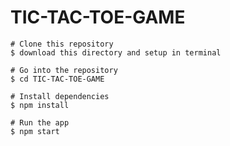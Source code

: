 <h1 align="left">TIC-TAC-TOE-GAME</h1>




```
# Clone this repository
$ download this directory and setup in terminal

# Go into the repository
$ cd TIC-TAC-TOE-GAME

# Install dependencies
$ npm install

# Run the app
$ npm start
```
